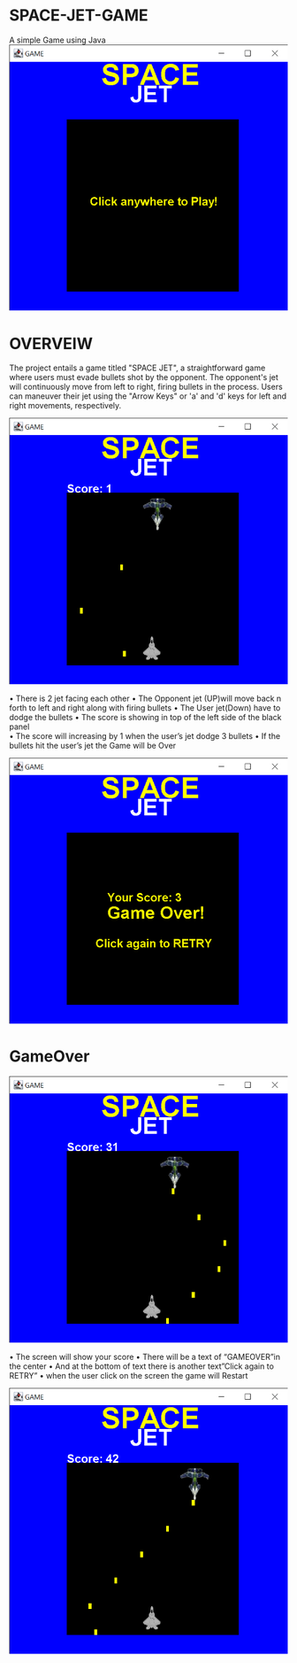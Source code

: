 # SPACE-JET-GAME
A simple Game using Java
![image alt](https://github.com/SabahMuhamed/SPACE-JET-GAME/blob/d779684e7158b632dc112b346977ffbcb9ebe2fd/GAME%207_3_2024%208_48_12%20PM.png)

# OVERVEIW 
The project entails a game titled "SPACE JET", a straightforward game where users must evade bullets shot by the opponent. The opponent's jet will continuously move from left to right, firing bullets in the   process. Users can maneuver their jet using the "Arrow Keys" or 'a' and 'd' keys for left and right movements, respectively. 

![image alt](https://github.com/SabahMuhamed/SPACE-JET-GAME/blob/029eb9ffb14d5a199cc3a0d5c86342fbebd714a4/GAME%207_3_2024%208_48_22%20PM.png)

•	There is 2 jet facing each other 
•	The Opponent jet (UP)will move back n forth to left and right along with firing bullets 
•	The User jet(Down) have to dodge the bullets 
•	The score is showing in top of the left side of the black panel  
•	The score will increasing by 1 when the user’s jet dodge 3 bullets 
•	If the bullets hit the  user’s jet the Game will be Over 

![image alt](https://github.com/SabahMuhamed/SPACE-JET-GAME/blob/d779684e7158b632dc112b346977ffbcb9ebe2fd/GAME%207_3_2024%208_48_35%20PM.png)

# GameOver

![image alt](https://github.com/SabahMuhamed/SPACE-JET-GAME/blob/d779684e7158b632dc112b346977ffbcb9ebe2fd/GAME%207_3_2024%209_21_33%20PM.png)

•	The screen will show your score 
•	There will be a text of  “GAMEOVER”in the center 
•	And at the bottom of text there is another text”Click again to RETRY” 
•	when the user click on the screen the game will Restart 

![image alt](https://github.com/SabahMuhamed/SPACE-JET-GAME/blob/d779684e7158b632dc112b346977ffbcb9ebe2fd/GAME%207_3_2024%209_21_51%20PM.png)
